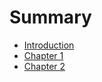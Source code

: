 # Summary

* [Introduction](README.md)
* [Chapter 1](./src/chapter1/README.md)
* [Chapter 2](./src/chapter2/README.md)

